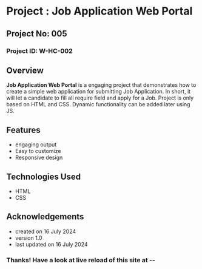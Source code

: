 # Project : Job Application Web Portal

## Project No: 005

### Project ID: W-HC-002

## Overview

**Job Application Web Portal** is a engaging project that demonstrates how to create a simple web application for submitting Job Application. In short, it will let a candidate to fill all require field and apply for a Job. Project is only based on HTML and CSS. Dynamic functionality can be added later using JS.

## Features

- engaging output
- Easy to customize
- Responsive design

## Technologies Used

- HTML
- CSS

## Acknowledgements

* created on 16 July 2024
* version 1.0
* last updated on 16 July 2024

### Thanks! Have a look at live reload of this site at --